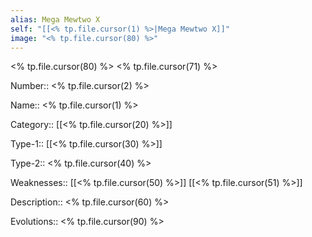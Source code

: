 ```yaml
---
alias: Mega Mewtwo X
self: "[[<% tp.file.cursor(1) %>|Mega Mewtwo X]]"
image: "<% tp.file.cursor(80) %>"
---
```


<% tp.file.cursor(80) %>
<% tp.file.cursor(71) %>

Number:: <% tp.file.cursor(2) %>

Name:: <% tp.file.cursor(1) %>

Category:: [[<% tp.file.cursor(20) %>]]

Type-1:: [[<% tp.file.cursor(30) %>]]

Type-2:: <% tp.file.cursor(40) %>

Weaknesses:: [[<% tp.file.cursor(50) %>]] [[<% tp.file.cursor(51) %>]]

Description:: <% tp.file.cursor(60) %>

Evolutions:: <% tp.file.cursor(90) %>